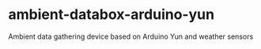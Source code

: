 # ambient-databox-arduino-yun
Ambient data gathering device based on Arduino Yun and weather sensors
